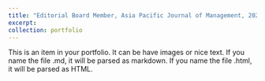 ```yaml
---
title: "Editorial Board Member, Asia Pacific Journal of Management, 2023 to present"
excerpt: 
collection: portfolio
---
```


This is an item in your portfolio. It can be have images or nice text. If you name the file .md, it will be parsed as markdown. If you name the file .html, it will be parsed as HTML. 

